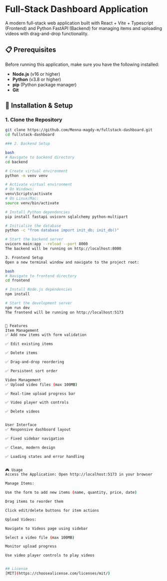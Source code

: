 # Full-Stack Dashboard Application

A modern full-stack web application built with React + Vite + Typescript (Frontend) and Python FastAPI (Backend) for managing items and uploading videos with drag-and-drop functionality.


## 📋 Prerequisites

Before running this application, make sure you have the following installed:

- **Node.js** (v16 or higher)
- **Python** (v3.8 or higher)
- **pip** (Python package manager)
- **Git**

## 🚀 Installation & Setup

### 1. Clone the Repository

```bash
git clone https://github.com/Menna-magdy-m/fullstack-dashboard.git
cd fullstack-dashboard

### 2. Backend Setup

bash
# Navigate to backend directory
cd backend

# Create virtual environment
python -m venv venv

# Activate virtual environment
# On Windows:
venv\Scripts\activate
# On Linux/Mac:
source venv/bin/activate

# Install Python dependencies
pip install fastapi uvicorn sqlalchemy python-multipart

# Initialize the database
python -c "from database import init_db; init_db()"

# Start the backend server
uvicorn main:app --reload --port 8000
The backend will be running on http://localhost:8000

3. Frontend Setup
Open a new terminal window and navigate to the project root:

bash
# Navigate to frontend directory
cd frontend

# Install Node.js dependencies
npm install

# Start the development server
npm run dev
The frontend will be running on http://localhost:5173


🎯 Features
Item Management
✅ Add new items with form validation

✅ Edit existing items

✅ Delete items

✅ Drag-and-drop reordering

✅ Persistent sort order

Video Management
✅ Upload video files (max 100MB)

✅ Real-time upload progress bar

✅ Video player with controls

✅ Delete videos


User Interface
✅ Responsive dashboard layout

✅ Fixed sidebar navigation

✅ Clean, modern design

✅ Loading states and error handling


🎮 Usage
Access the Application: Open http://localhost:5173 in your browser

Manage Items:

Use the form to add new items (name, quantity, price, date)

Drag items to reorder them

Click edit/delete buttons for item actions

Upload Videos:

Navigate to Videos page using sidebar

Select a video file (max 100MB)

Monitor upload progress

Use video player controls to play videos


## License
[MIT](https://choosealicense.com/licenses/mit/)
